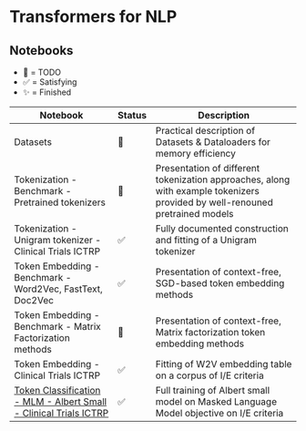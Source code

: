 # Transformers for NLP


## Notebooks

- :black_square_button: = TODO
- :white_check_mark: = Satisfying
- :sparkles: = Finished

| Notebook | Status | Description |
|-----|-----|-----|
| Datasets | :black_square_button: |Practical description of Datasets & Dataloaders for memory efficiency |
| Tokenization - Benchmark - Pretrained tokenizers | :black_square_button: | Presentation of different tokenization approaches, along with example tokenizers provided by well-renouned pretrained models |
| Tokenization - Unigram tokenizer - Clinical Trials ICTRP | :white_check_mark: | Fully documented construction and fitting of a Unigram tokenizer |
| Token Embedding - Benchmark - Word2Vec, FastText, Doc2Vec | :white_check_mark: | Presentation of context-free, SGD-based token embedding methods |
| Token Embedding - Benchmark - Matrix Factorization methods | :black_square_button: | Presentation of context-free, Matrix factorization token embedding methods |
| Token Embedding - Clinical Trials ICTRP | :white_check_mark: | Fitting of W2V embedding table on a corpus of I/E criteria |
| [Token Classification - MLM - Albert Small - Clinical Trials ICTRP](https://github.com/JBAujogue/Transformers-for-NLP/blob/main/notebooks/Token%20Classification%20-%20MLM%20-%20Albert%20Small%20-%20Clinical%20Trials%20ICTRP.ipynb) | :white_check_mark: | Full training of Albert small model on Masked Language Model objective on I/E criteria |
